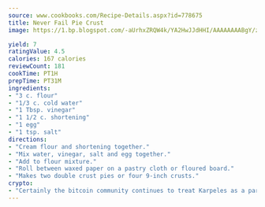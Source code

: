 ```yaml
---
source: www.cookbooks.com/Recipe-Details.aspx?id=778675
title: Never Fail Pie Crust
image: https://1.bp.blogspot.com/-aUrhxZRQW4k/YA2HwJJdHHI/AAAAAAAABgY/z2R8OXCxqDoBQtRn-q-fHG8g9_G4G1HBwCLcBGAsYHQ/s320/13.png

yield: 7
ratingValue: 4.5
calories: 167 calories
reviewCount: 181
cookTime: PT1H
prepTime: PT31M
ingredients:
- "3 c. flour"
- "1/3 c. cold water"
- "1 Tbsp. vinegar"
- "1 1/2 c. shortening"
- "1 egg"
- "1 tsp. salt"
directions:
- "Cream flour and shortening together."
- "Mix water, vinegar, salt and egg together."
- "Add to flour mixture."
- "Roll between waxed paper on a pastry cloth or floured board."
- "Makes two double crust pies or four 9-inch crusts."
crypto:
- "Certainly the bitcoin community continues to treat Karpeles as a pariah."
---
```

